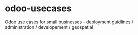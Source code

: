 # odoo-usecases
Odoo use cases for small businesses - deployment  guidlines / administration / developement / geospatial
